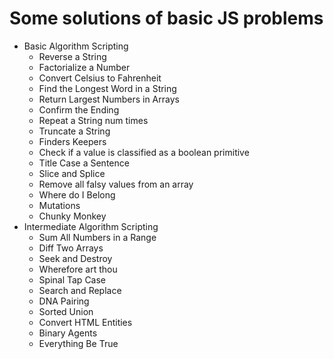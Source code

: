 # Some solutions of basic JS problems
* Basic Algorithm Scripting
  * Reverse a String
  * Factorialize a Number
  * Convert Celsius to Fahrenheit
  * Find the Longest Word in a String
  * Return Largest Numbers in Arrays
  * Confirm the Ending
  * Repeat a String num times
  * Truncate a String
  * Finders Keepers
  * Check if a value is classified as a boolean primitive
  * Title Case a Sentence
  * Slice and Splice
  * Remove all falsy values from an array
  * Where do I Belong
  * Mutations
  * Chunky Monkey
* Intermediate Algorithm Scripting
  * Sum All Numbers in a Range
  * Diff Two Arrays
  * Seek and Destroy
  * Wherefore art thou
  * Spinal Tap Case
  * Search and Replace
  * DNA Pairing
  * Sorted Union
  * Convert HTML Entities
  * Binary Agents
  * Everything Be True